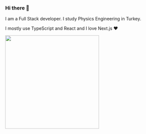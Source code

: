 ### Hi there 👋
I am a Full Stack developer. I study Physics Engineering in Turkey.

I mostly use TypeScript and React and I love Next.js ❤️

<img width="300" src="https://media0.giphy.com/media/l4pTjOu0NsrLApt0Q/giphy.gif?cid=790b7611ab7a5453fc5200a8172bbcaa1ad198cb00450d6c&rid=giphy.gif" />
